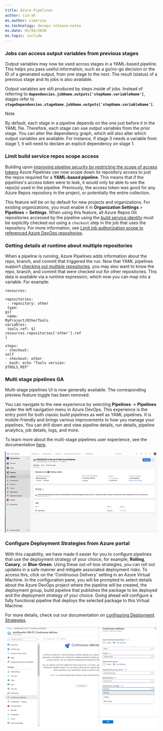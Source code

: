 ```yaml
---
title: Azure Pipelines
author: sid-ah
ms.author: simerzou
ms.technology: devops-release-notes
ms.date: 05/04/2020
ms.topic: include
---
```

### Jobs can access output variables from previous stages

Output variables may now be used across stages in a YAML-based pipeline. This helps you pass useful information, such as a go/no-go decision or the ID of a generated output, from one stage to the next. The result (status) of a previous stage and its jobs is also available.

Output variables are still produced by steps inside of jobs. Instead of referring to **`dependencies.jobName.outputs['stepName.variableName']`**, stages refer to **`stageDependencies.stageName.jobName.outputs['stepName.variableName']`**. 

> [!NOTE]
> By default, each stage in a pipeline depends on the one just before it in the YAML file. Therefore, each stage can use output variables from the prior stage. You can alter the dependency graph, which will also alter which output variables are available. For instance, if stage 3 needs a variable from stage 1, it will need to declare an explicit dependency on stage 1.

    
### Limit build service repos scope access

Building upon [improving pipeline security by restricting the scope of access tokens](https://docs.microsoft.com/azure/devops/release-notes/2019/sprint-160-update#improve-pipeline-security-by-restricting-the-scope-of-access-tokens) Azure Pipelines can now scope down its repository access to just the repos required for a **YAML-based pipeline**. This means that if the pipelines's access token were to leak, it would only be able to see the repo(s) used in the pipeline. Previously, the access token was good for any Azure Repos repository in the project, or potentially the entire collection.

This feature will be on by default for new projects and organizations. For existing organizations, you must enable it in <b>Organization Settings</b> &gt; <b>Pipelines</b> &gt; <b>Settings</b>. When using this feature, all Azure Repos Git repositories accessed by the pipeline using the [build service identity](https://docs.microsoft.com/azure/devops/pipelines/build/options?view=azure-devops#scoped-build-identities) must be explicitly checked out using a `checkout` step in the job that uses the repository. For more information, see [Limit job authorization scope to referenced Azure DevOps repositories](https://docs.microsoft.com/azure/devops/pipelines/repos/azure-repos-git?view=azure-devops&tabs=yaml#limit-job-authorization-scope-to-referenced-azure-devops-repositories).

    
### Getting details at runtime about multiple repositories

When a pipeline is running, Azure Pipelines adds information about the repo, branch, and commit that triggered the run. Now that YAML pipelines support [checking out multiple repositories](https://docs.microsoft.com/azure/devops/release-notes/2019/sprint-161-update#checkout-multiple-repositories-in-azure-pipelines), you may also want to know the repo, branch, and commit that were checked out for other repositories. This data is available via a runtime expression, which now you can map into a variable. For example:<pre><code><div>resources:</div><div>  repositories:</div><div>  - repository: other</div><div>    type: git</div><div>    name: MyProject/OtherTools</div><div>variables:</div><div>  tools.ref: $[ resources.repositories['other'].ref ]<br></div><div><br></div><div>steps:</div><div>- checkout: self</div><div>- checkout: other<br>- bash: echo &quot;Tools version: $TOOLS_REF&quot;<br></div></code></pre>

    
### Multi stage pipelines GA

Multi-stage pipelines UI is now generally available. The corresponding preview feature toggle has been removed.&nbsp; 

You can navigate to the new experience by selecting **Pipelines** -&gt; **Pipelines** under the left navigation menu in Azure DevOps. This experience is the entry point for both classic build pipelines as well as YAML pipelines. It is mobile-friendly and brings various improvements to how you manage your pipelines.&nbsp;You can drill down and view pipeline details, run details, pipeline analytics, job details, logs, and more.

To learn more about the multi-stage pipelines user experience, see the documentation [here](https://docs.microsoft.com/azure/devops/pipelines/get-started/multi-stage-pipelines-experience?view=azure-devops).

![img](../../media/168-pipelines-2-0.png)

    
### Configure Deployment Strategies from Azure portal

With this capability, we have made it easier for you to configure pipelines that use the deployment strategy of your choice, for example, **Rolling**, **Canary**, or **Blue-Green**. Using these out-of-box strategies, you can roll out updates in a safe manner and mitigate associated deployment risks. To access this, click on the 'Continuous Delivery' setting in an Azure Virtual Machine. In the configuration pane, you will be prompted to select details about the Azure DevOps project where the pipeline will be created, the deployment group, build pipeline that publishes the package to be deployed and the deployment strategy of your choice. Going ahead will configure a fully functional pipeline that deploys the selected package to this Virtual Machine. 

For more details, check out our documentation on [configuring Deployment Strategies](https://aka.ms/AA7jlh8). 

![img](../../media/168-pipelines-4-0.png)  

